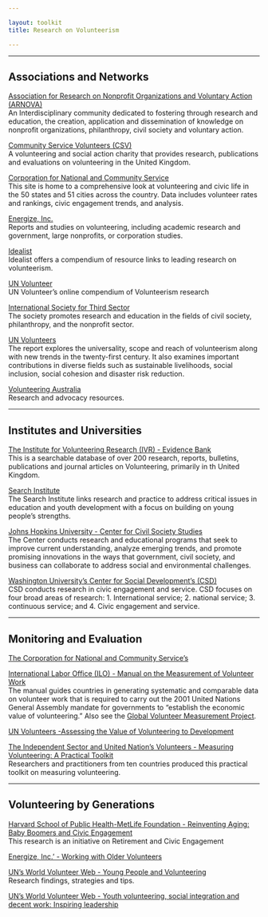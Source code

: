 ```yaml
---

layout: toolkit
title: Research on Volunteerism

---
```


___
## Associations and Networks


[Association for Research on Nonprofit Organizations and Voluntary Action (ARNOVA)](http://www.arnova.org/)  
An Interdisciplinary community dedicated to fostering through research and education, the creation, application and dissemination of knowledge on nonprofit organizations, philanthropy, civil society and voluntary action.

[Community Service Volunteers (CSV)](http://www.csv.org.uk/Resources/)  
A volunteering and social action charity that provides research, publications and evaluations on volunteering in the United Kingdom.

[Corporation for National and Community Service](http://www.volunteeringinamerica.gov/)  
This site is home to a comprehensive look at volunteering and civic life in the 50 states and 51 cities across the country. Data includes volunteer rates and rankings, civic engagement trends, and analysis.

[Energize, Inc.](https://www.energizeinc.com/a-z/library/82)  
Reports and studies on volunteering, including academic research and government, large nonprofits, or corporation studies.
  
[Idealist](http://www.idealist.org/info/VolunteerMgmt/Research)  
Idealist offers a compendium of resource links to leading research on volunteerism.

[UN Volunteer](http://www.worldvolunteerweb.org/browse/volunteering-issues/volunteering-research.html)  
UN Volunteer’s online compendium of Volunteerism research

[International Society for Third Sector](http://www.istr.org/)  
The society promotes research and education in the fields of civil society, philanthropy, and the nonprofit sector.  

[UN Volunteers](http://www.unv.org/swvr2011)  
The report explores the universality, scope and reach of volunteerism along with new trends in the twenty-first century. It also examines important contributions in diverse fields such as sustainable livelihoods, social inclusion, social cohesion and disaster risk reduction.

[Volunteering Australia](http://www.volunteeringaustralia.org/research-and-advocacy/)  
Research and advocacy resources.
___
## Institutes and Universities

[The Institute for Volunteering Research (IVR) - Evidence Bank](http://www.ivr.org.uk/ivr-evidence-bank)  
This is a searchable database of over 200 research, reports, bulletins, publications and journal articles on Volunteering, primarily in th United Kingdom.

[Search Institute](http://www.search-institute.org/)  
The Search Institute links research and practice to address critical issues in education and youth development with a focus on building on young people’s strengths.  

[Johns Hopkins University - Center for Civil Society Studies](http://ccss.jhu.edu/)  
The Center conducts research and educational programs that seek to improve current understanding, analyze emerging trends, and promote promising innovations in the ways that government, civil society, and business can collaborate to address social and environmental challenges.

[Washington University’s Center for Social Development’s (CSD)](http://csd.wustl.edu/OurWork/CivicService/Pages/Overview.aspx)  
CSD conducts research in civic engagement and service. CSD focuses on four broad areas of research: 1. International service; 2. national service; 3. continuous service; and 4. Civic engagement and service.
___
## Monitoring and Evaluation


[The Corporation for National and Community Service’s](https://www.nationalserviceresources.gov/monitoring-and-evaluating-members#.VJiaxl4bkA)

[International Labor Office (ILO) - Manual on the Measurement of Volunteer Work](https://censimentoindustriaeservizi.istat.it/rete/fileadmin/documenti/materiali_di_approfondimento/measurement_of_volunteer_work.pdf)  
The manual guides countries in generating systematic and comparable data on volunteer work that is required to carry out the 2001 United Nations General Assembly mandate for governments to “establish the economic value of volunteering.” Also see the [Global Volunteer Measurement Project](http://volunteermeasurement.org/data).

[UN Volunteers -Assessing the Value of Volunteering to Development](http://www.unv.org/fileadmin/docdb/unv/pdf/UNV%20Assessing_web%20version.pdf)

[The Independent Sector and United Nation’s Volunteers - Measuring Volunteering: A Practical Toolkit](http://www.unv.org/en/news-resources/resources/on-volunteerism/doc/measuring-volunteering-toolkit.html)  
Researchers and practitioners from ten countries produced this practical toolkit on measuring volunteering.
___

## Volunteering by Generations


[Harvard School of Public Health-MetLife Foundation - Reinventing Aging: Baby Boomers and Civic Engagement](http://assets.aarp.org/rgcenter/general/boomers_engagement.pdf)  
This research is an initiative on Retirement and Civic Engagement

[Energize, Inc.’ - Working with Older Volunteers](https://www.energizeinc.com/a-z/library/67)

[UN’s World Volunteer Web - Young People and Volunteering](http://www.worldvolunteerweb.org/resources/how-to-guides/manage-volunteers/doc/subject-guide-young-people-and.html)  
Research findings, strategies and tips.

[UN’s World Volunteer Web - Youth volunteering, social integration and decent work: Inspiring leadership](http://www.worldvolunteerweb.org/resources/publications/other-publications/doc/youth-volunteering-social-integration.html)

